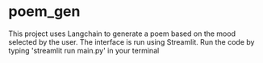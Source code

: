 # poem_gen
This project uses Langchain to generate a poem based on the mood selected by the user. The interface is run using Streamlit. Run the code by typing 'streamlit run main.py' in your terminal
